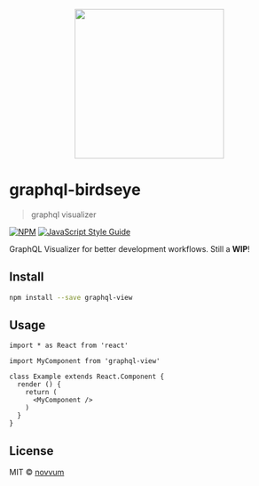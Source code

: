 <p align="center"><img src="https://i.imgur.com/JBBZ9Yn.png" width="269"></p>


# graphql-birdseye

> graphql visualizer

[![NPM](https://img.shields.io/npm/v/graphql-view.svg)](https://www.npmjs.com/package/graphql-view) [![JavaScript Style Guide](https://img.shields.io/badge/code_style-standard-brightgreen.svg)](https://standardjs.com)

GraphQL Visualizer for better development workflows. Still a **WIP**!

## Install

```bash
npm install --save graphql-view
```

## Usage

```tsx
import * as React from 'react'

import MyComponent from 'graphql-view'

class Example extends React.Component {
  render () {
    return (
      <MyComponent />
    )
  }
}
```

## License

MIT © [novvum](https://github.com/novvum)
